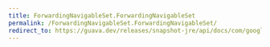 ```yaml
---
title: ForwardingNavigableSet.ForwardingNavigableSet
permalink: /ForwardingNavigableSet.ForwardingNavigableSet/
redirect_to: https://guava.dev/releases/snapshot-jre/api/docs/com/google/common/collect/ForwardingNavigableSet.html#ForwardingNavigableSet--
---
```

